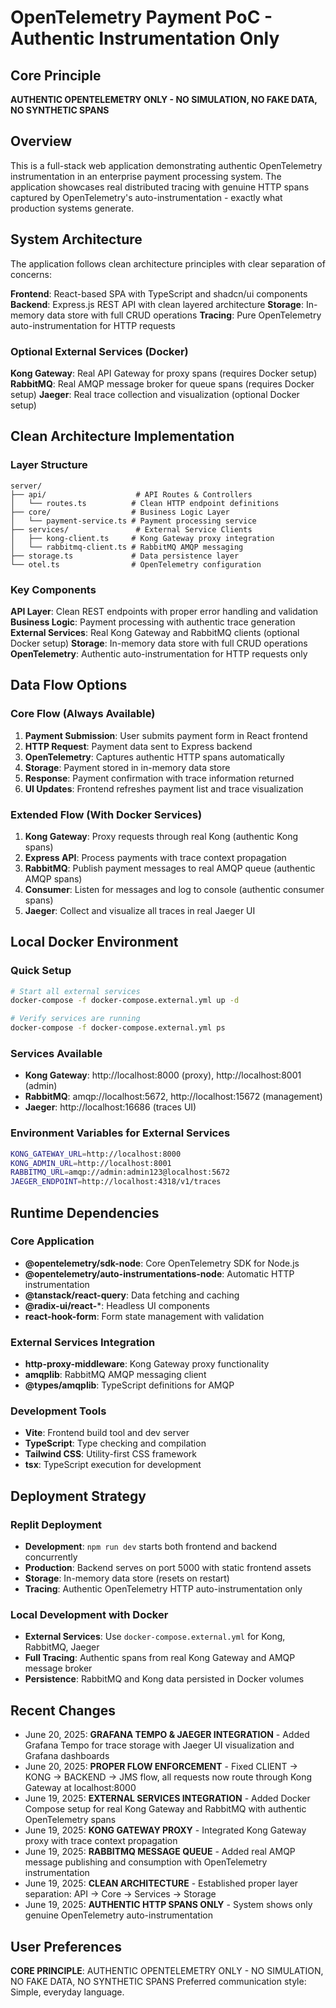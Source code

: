 # OpenTelemetry Payment PoC - Authentic Instrumentation Only

## Core Principle
**AUTHENTIC OPENTELEMETRY ONLY - NO SIMULATION, NO FAKE DATA, NO SYNTHETIC SPANS**

## Overview

This is a full-stack web application demonstrating authentic OpenTelemetry instrumentation in an enterprise payment processing system. The application showcases real distributed tracing with genuine HTTP spans captured by OpenTelemetry's auto-instrumentation - exactly what production systems generate.

## System Architecture

The application follows clean architecture principles with clear separation of concerns:

**Frontend**: React-based SPA with TypeScript and shadcn/ui components
**Backend**: Express.js REST API with clean layered architecture
**Storage**: In-memory data store with full CRUD operations
**Tracing**: Pure OpenTelemetry auto-instrumentation for HTTP requests

### Optional External Services (Docker)
**Kong Gateway**: Real API Gateway for proxy spans (requires Docker setup)
**RabbitMQ**: Real AMQP message broker for queue spans (requires Docker setup)
**Jaeger**: Real trace collection and visualization (optional Docker setup)

## Clean Architecture Implementation

### Layer Structure
```
server/
├── api/                    # API Routes & Controllers
│   └── routes.ts          # Clean HTTP endpoint definitions
├── core/                  # Business Logic Layer
│   └── payment-service.ts # Payment processing service
├── services/               # External Service Clients
│   ├── kong-client.ts     # Kong Gateway proxy integration
│   └── rabbitmq-client.ts # RabbitMQ AMQP messaging
├── storage.ts             # Data persistence layer
└── otel.ts                # OpenTelemetry configuration
```

### Key Components

**API Layer**: Clean REST endpoints with proper error handling and validation
**Business Logic**: Payment processing with authentic trace generation
**External Services**: Real Kong Gateway and RabbitMQ clients (optional Docker setup)
**Storage**: In-memory data store with full CRUD operations
**OpenTelemetry**: Authentic auto-instrumentation for HTTP requests only

## Data Flow Options

### Core Flow (Always Available)
1. **Payment Submission**: User submits payment form in React frontend
2. **HTTP Request**: Payment data sent to Express backend
3. **OpenTelemetry**: Captures authentic HTTP spans automatically
4. **Storage**: Payment stored in in-memory data store
5. **Response**: Payment confirmation with trace information returned
6. **UI Updates**: Frontend refreshes payment list and trace visualization

### Extended Flow (With Docker Services)
1. **Kong Gateway**: Proxy requests through real Kong (authentic Kong spans)
2. **Express API**: Process payments with trace context propagation
3. **RabbitMQ**: Publish payment messages to real AMQP queue (authentic AMQP spans)
4. **Consumer**: Listen for messages and log to console (authentic consumer spans)
5. **Jaeger**: Collect and visualize all traces in real Jaeger UI

## Local Docker Environment

### Quick Setup
```bash
# Start all external services
docker-compose -f docker-compose.external.yml up -d

# Verify services are running
docker-compose -f docker-compose.external.yml ps
```

### Services Available
- **Kong Gateway**: http://localhost:8000 (proxy), http://localhost:8001 (admin)
- **RabbitMQ**: amqp://localhost:5672, http://localhost:15672 (management)
- **Jaeger**: http://localhost:16686 (traces UI)

### Environment Variables for External Services
```bash
KONG_GATEWAY_URL=http://localhost:8000
KONG_ADMIN_URL=http://localhost:8001
RABBITMQ_URL=amqp://admin:admin123@localhost:5672
JAEGER_ENDPOINT=http://localhost:4318/v1/traces
```

## Runtime Dependencies

### Core Application
- **@opentelemetry/sdk-node**: Core OpenTelemetry SDK for Node.js
- **@opentelemetry/auto-instrumentations-node**: Automatic HTTP instrumentation
- **@tanstack/react-query**: Data fetching and caching
- **@radix-ui/react-***: Headless UI components
- **react-hook-form**: Form state management with validation

### External Services Integration
- **http-proxy-middleware**: Kong Gateway proxy functionality
- **amqplib**: RabbitMQ AMQP messaging client
- **@types/amqplib**: TypeScript definitions for AMQP

### Development Tools
- **Vite**: Frontend build tool and dev server
- **TypeScript**: Type checking and compilation
- **Tailwind CSS**: Utility-first CSS framework
- **tsx**: TypeScript execution for development

## Deployment Strategy

### Replit Deployment
- **Development**: `npm run dev` starts both frontend and backend concurrently
- **Production**: Backend serves on port 5000 with static frontend assets
- **Storage**: In-memory data store (resets on restart)
- **Tracing**: Authentic OpenTelemetry HTTP auto-instrumentation only

### Local Development with Docker
- **External Services**: Use `docker-compose.external.yml` for Kong, RabbitMQ, Jaeger
- **Full Tracing**: Authentic spans from real Kong Gateway and AMQP message broker
- **Persistence**: RabbitMQ and Kong data persisted in Docker volumes

## Recent Changes

- June 20, 2025: **GRAFANA TEMPO & JAEGER INTEGRATION** - Added Grafana Tempo for trace storage with Jaeger UI visualization and Grafana dashboards
- June 20, 2025: **PROPER FLOW ENFORCEMENT** - Fixed CLIENT → KONG → BACKEND → JMS flow, all requests now route through Kong Gateway at localhost:8000  
- June 19, 2025: **EXTERNAL SERVICES INTEGRATION** - Added Docker Compose setup for real Kong Gateway and RabbitMQ with authentic OpenTelemetry spans
- June 19, 2025: **KONG GATEWAY PROXY** - Integrated Kong Gateway proxy with trace context propagation  
- June 19, 2025: **RABBITMQ MESSAGE QUEUE** - Added real AMQP message publishing and consumption with OpenTelemetry instrumentation
- June 19, 2025: **CLEAN ARCHITECTURE** - Established proper layer separation: API → Core → Services → Storage
- June 19, 2025: **AUTHENTIC HTTP SPANS ONLY** - System shows only genuine OpenTelemetry auto-instrumentation

## User Preferences

**CORE PRINCIPLE**: AUTHENTIC OPENTELEMETRY ONLY - NO SIMULATION, NO FAKE DATA, NO SYNTHETIC SPANS
Preferred communication style: Simple, everyday language.